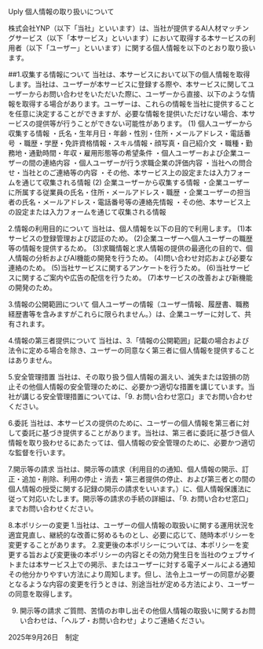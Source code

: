 Uply 個人情報の取り扱いについて

株式会社YNP（以下「当社」といいます）は、当社が提供するAI人材マッチングサービス（以下「本サービス」といいます）において取得する本サービスの利用者（以下「ユーザー」といいます）に関する個人情報を以下のとおり取り扱います。

##1.収集する情報について
当社は、本サービスにおいて以下の個人情報を取得します。当社は、ユーザーが本サービスに登録する際や、本サービスに関してユーザーからお問い合わせをいただいた際に、ユーザーから直接、以下のような情報を取得する場合があります。ユーザーは、これらの情報を当社に提供することを任意に決定することができますが、必要な情報を提供いただけない場合、本サービスの提供等が行うことができない可能性があります。
(1) 個人ユーザーから収集する情報
・氏名・生年月日・年齢・性別・住所・メールアドレス・電話番号
・職歴・学歴・免許資格情報・スキル情報・顔写真・自己紹介文
・職種・勤務地・通勤時間・年収・雇用形態等の希望条件
・個人ユーザーおよび企業ユーザーの間の連絡内容
・個人ユーザーが行う求職企業の評価内容
・当社への問合せ・当社とのご連絡等の内容
・その他、本サービス上の設定または入力フォームを通じて収集される情報
(2) 企業ユーザーから収集する情報
・企業ユーザーに所属する従業員の氏名・住所・メールアドレス・職歴
・企業ユーザーの担当者の氏名・メールアドレス・電話番号等の連絡先情報
・その他、本サービス上の設定または入力フォームを通じて収集される情報

2.情報の利用目的について
当社は、個人情報を以下の目的で利用します。
(1)本サービスの登録管理および認証のため。
(2)企業ユーザーへ個人ユーザーの職歴等の情報を提供するため。
(3)求職情報と求人情報の提供の最適化の目的で、個人情報の分析およびAI機能の開発を行うため。
(4)問い合わせ対応および必要な連絡のため。
(5)当社サービスに関するアンケートを行うため。
(6)当社サービスに関するご案内や広告の配信を行うため。
(7)本サービスの改善および新機能の開発のため。

3.情報の公開範囲について
個人ユーザーの情報（ユーザー情報、履歴書、職務経歴書等を含みますがこれらに限られません。）は、企業ユーザーに対して、共有されます。

4.情報の第三者提供について
当社は、3.「情報の公開範囲」記載の場合および法令に定める場合を除き、ユーザーの同意なく第三者に個人情報を提供することはありません。

5.安全管理措置
当社は、その取り扱う個人情報の漏えい、滅失または毀損の防止その他個人情報の安全管理のために、必要かつ適切な措置を講じています。当社が講じる安全管理措置については、「9. お問い合わせ窓口」までお問い合わせください。

6.委託
当社は、本サービスの提供のために、ユーザーの個人情報を第三者に対して委託に基づき提供することがあります。当社は、第三者に委託に基づき個人情報を取り扱わせるにあたっては、個人情報の安全管理のために、必要かつ適切な監督を行います。

7.開示等の請求
当社は、開示等の請求（利用目的の通知、個人情報の開示、訂正・追加・削除、利用の停止・消去・第三者提供の停止、および第三者との間の個人情報の授受に関する記録の開示の請求をいいます。）に、個人情報保護法に従って対応いたします。開示等の請求の手続の詳細は、「9. お問い合わせ窓口」までお問い合わせください。

8.本ポリシーの変更
1.当社は、ユーザーの個人情報の取扱いに関する運用状況を適宜見直し、継続的な改善に努めるものとし、必要に応じて、随時本ポリシーを変更することがあります。
2.変更後の本ポリシーについては、本ポリシーを変更する旨および変更後の本ポリシーの内容とその効力発生日を当社のウェブサイトまたは本サービス上での掲示、またはユーザーに対する電子メールによる通知その他分かりやすい方法により周知します。但し、法令上ユーザーの同意が必要となるような内容の変更を行うときは、別途当社が定める方法により、ユーザーの同意を取得します。

9. 開示等の請求
ご質問、苦情のお申し出その他個人情報の取扱いに関するお問い合わせは、「ヘルプ・お問い合わせ」よりご連絡ください。

2025年9月26日　制定
  
